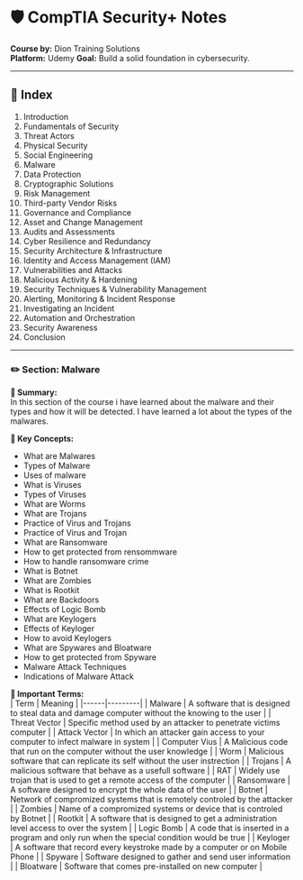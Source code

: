 # 🛡️ CompTIA Security+ Notes  
**Course by:** Dion Training Solutions  
**Platform:** Udemy 
**Goal:** Build a solid foundation in cybersecurity.


---

## 📘 Index

1. Introduction  
2. Fundamentals of Security  
3. Threat Actors  
4. Physical Security  
5. Social Engineering  
6. Malware  
7. Data Protection  
8. Cryptographic Solutions  
9. Risk Management  
10. Third-party Vendor Risks  
11. Governance and Compliance  
12. Asset and Change Management  
13. Audits and Assessments  
14. Cyber Resilience and Redundancy  
15. Security Architecture & Infrastructure  
16. Identity and Access Management (IAM)  
17. Vulnerabilities and Attacks  
18. Malicious Activity & Hardening  
19. Security Techniques & Vulnerability Management  
20. Alerting, Monitoring & Incident Response  
21. Investigating an Incident  
22. Automation and Orchestration  
23. Security Awareness  
24. Conclusion

---
### ✏️ Section: Malware

**📌 Summary:**  
In this section of the course i have learned about the malware and their types and how it will be detected. I have learned a lot about the types of the malwares.

**🧠 Key Concepts:**  
- What are Malwares
- Types of Malware 
- Uses of malware
- What is Viruses
- Types of Viruses
- What are Worms
- What are Trojans
- Practice of Virus and Trojans
- Practice of Virus and Trojan
- What are Ransomware
- How to get protected from rensommware
- How to handle ransomware crime
- What is Botnet
- What are Zombies
- What is Rootkit
- What are Backdoors
- Effects of Logic Bomb
- What are Keylogers 
- Effects of Keyloger
- How to avoid Keylogers
- What are Spywares and Bloatware
- How to get protected from Spyware
- Malware Attack Techniques
- Indications of Malware Attack 

**🔑 Important Terms:**  
| Term | Meaning |
|------|---------|
|   Malware   |    A software that is designed to steal data and damage computer without the knowing to the user     |
|   Threat Vector   |    Specific method used by an attacker to penetrate victims computer     |
|   Attack Vector   |    In which an attacker gain access to your computer to infect malware in system     |
|   Computer Vius   |    A Malicious code that run on the computer without the user knowledge     |
|   Worm   |    Malicious software that can replicate its self without the user instrection     |
|   Trojans   |    A malicious software that behave as a usefull software     |
|   RAT   |     Widely use trojan that is used to get a remote access of the computer    |
|   Ransomware   |    A software designed to encrypt the whole data of the user     |
|   Botnet   |    Network of compromized systems that is remotely controled by the attacker     |
|   Zombies   |    Name of a compromized systems or device that is controled by Botnet     |
|   Rootkit   |    A software that is designed to get a administration level access to over the system     |
|   Logic Bomb   |    A code that is inserted in a program and only run when the special condition would be true     |
|   Keyloger   |    A software that record every keystroke made by a computer or on Mobile Phone      |
|   Spyware   |    Software designed to gather and send user information     |
|   Bloatware   |    Software that comes pre-installed on new computer     |

